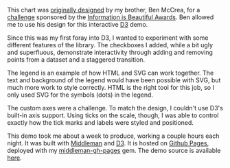 This chart was [originally designed][original] by my brother, Ben McCrea, for a [challenge][] sponsored by the [Information is Beautiful Awards][iab]. Ben allowed me to use his design for this interactive [D3][] demo.

Since this was my first foray into D3, I wanted to experiment with some different features of the library. The checkboxes I added, while a bit ugly and superfluous, demonstrate interactivity through adding and removing points from a dataset and a staggered transition.

The legend is an example of how HTML and SVG can work together. The text and background of the legend would have been possible with SVG, but much more work to style correctly. HTML is the right tool for this job, so I only used SVG for the symbols (dots) in the legend.

The custom axes were a challenge. To match the design, I couldn't use D3's built-in axis support. Using ticks on the scale, though, I was able to control exactly how the tick marks and labels were styled and positioned.

This demo took me about a week to produce, working a couple hours each night. It was built with [Middleman][] and [D3][]. It is hosted on [Github Pages][], deployed with my [middleman-gh-pages][] gem. The demo source is available [here][source].

[original]: http://infobawards.s3.amazonaws.com/NAVIGATING-THE-UNIVERSE-OF-CINEMATIC-OPINION_Ben-McCrea.png
[challenge]: http://www.informationisbeautifulawards.com/2012/02/hollywood-visualisation-challenge-design-shortlist/
[iab]: http://www.informationisbeautifulawards.com
[source]: https://github.com/adamlogic/cinematic_opinion
[middleman]: http://middlemanapp.com
[d3]: http://d3js.org
[middleman-gh-pages]: https://github.com/neo/middleman-gh-pages
[github pages]: http://pages.github.com
